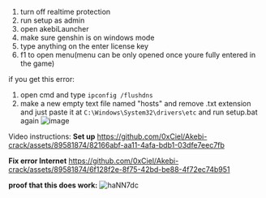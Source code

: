 1. turn off realtime protection
2. run setup as admin
3. open akebiLauncher
4. make sure genshin is on windows mode
5. type anything on the enter license key
6. f1 to open menu(menu can be only opened once youre fully entered in the game)

if you get this error:
1. open cmd and type `ipconfig /flushdns`
2. make a new empty text file named "hosts" and remove .txt extension and just paste it at `C:\Windows\System32\drivers\etc` and run setup.bat again
![image](https://github.com/0xCiel/Akebi-crack/assets/89581874/0fb5bfb0-45cc-4156-ac15-f7ba6810be48)


Video instructions:
**Set up**
https://github.com/0xCiel/Akebi-crack/assets/89581874/82166abf-aa11-4afa-bdb1-03dfe7eec7fb

**Fix error Internet**
https://github.com/0xCiel/Akebi-crack/assets/89581874/6f128f2e-8f75-42bd-be88-4f72ec74b951

**proof that this does work:**
![haNN7dc](https://github.com/0xCiel/Akebi-crack/assets/89581874/5ee8c761-c2eb-4d92-ba6d-9c969da2d56e)
